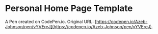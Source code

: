 # Personal Home Page  Template

A Pen created on CodePen.io. Original URL: [https://codepen.io/Azeb-Johnson/pen/vYVEreJ](https://codepen.io/Azeb-Johnson/pen/vYVEreJ).

